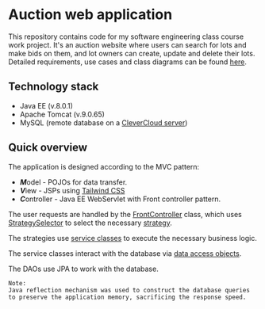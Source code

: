 # Auction web application
This repository contains code for my software engineering class
course work project. It's an auction website where users can search for lots
and make bids on them, and lot owners can create, update and delete their lots. 
Detailed requirements, use cases and class diagrams can be found [here](https://docs.google.com/document/d/1l7PJY_uS_KNs8tnArPabn-X4kCJ8Uwf0/edit?usp=sharing&ouid=101538184761084668100&rtpof=true&sd=true).   

## Technology stack

- Java EE (v.8.0.1)
- Apache Tomcat (v.9.0.65)
- MySQL (remote database on a [CleverCloud server](https://www.clever-cloud.com/)) 


## Quick overview
The application is designed according to the MVC pattern:

- ***M***odel - POJOs for data transfer.
- ***V***iew  - JSPs using [Tailwind CSS][2] 
- ***C***ontroller - Java EE WebServlet with Front controller pattern.

The user requests are handled by the [FrontController](./src/main/java/com/example/cw/controllers/FrontController.java) 
class, which uses [StrategySelector](./src/main/java/com/example/cw/controllers/StrategySelector.java) to select
 the necessary [strategy](./src/main/java/com/example/cw/controllers/Strats).


The strategies use [service classes](./src/main/java/com/example/cw/services) to execute
the necessary business logic.

The service classes interact with the database via [data access objects](./src/main/java/com/example/cw/dao). 

The DAOs use JPA to work with the database.

```
Note:
Java reflection mechanism was used to construct the database queries
to preserve the application memory, sacrificing the response speed.
```

[2]:(https://tailwindcss.com/)


